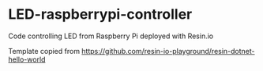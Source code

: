 # LED-raspberrypi-controller
Code controlling LED from Raspberry Pi deployed with Resin.io

Template copied from
https://github.com/resin-io-playground/resin-dotnet-hello-world
